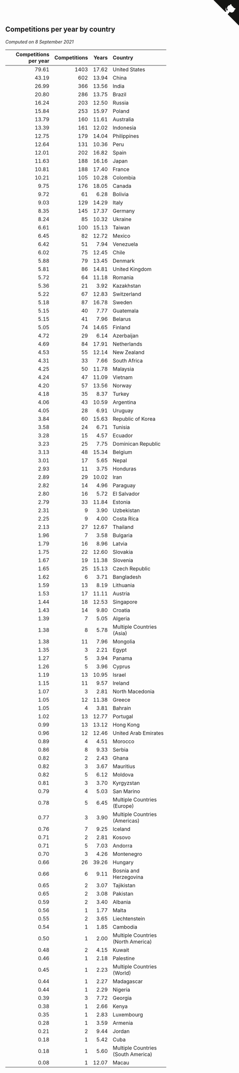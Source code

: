 ## Competitions per year by country

*Computed on  8 September 2021*

| Competitions per year | Competitions | Years | Country |
| ---: | ---: | ---: | :--- |
| 79.61 | 1403 | 17.62 | United States |
| 43.19 | 602 | 13.94 | China |
| 26.99 | 366 | 13.56 | India |
| 20.80 | 286 | 13.75 | Brazil |
| 16.24 | 203 | 12.50 | Russia |
| 15.84 | 253 | 15.97 | Poland |
| 13.79 | 160 | 11.61 | Australia |
| 13.39 | 161 | 12.02 | Indonesia |
| 12.75 | 179 | 14.04 | Philippines |
| 12.64 | 131 | 10.36 | Peru |
| 12.01 | 202 | 16.82 | Spain |
| 11.63 | 188 | 16.16 | Japan |
| 10.81 | 188 | 17.40 | France |
| 10.21 | 105 | 10.28 | Colombia |
| 9.75 | 176 | 18.05 | Canada |
| 9.72 | 61 | 6.28 | Bolivia |
| 9.03 | 129 | 14.29 | Italy |
| 8.35 | 145 | 17.37 | Germany |
| 8.24 | 85 | 10.32 | Ukraine |
| 6.61 | 100 | 15.13 | Taiwan |
| 6.45 | 82 | 12.72 | Mexico |
| 6.42 | 51 | 7.94 | Venezuela |
| 6.02 | 75 | 12.45 | Chile |
| 5.88 | 79 | 13.45 | Denmark |
| 5.81 | 86 | 14.81 | United Kingdom |
| 5.72 | 64 | 11.18 | Romania |
| 5.36 | 21 | 3.92 | Kazakhstan |
| 5.22 | 67 | 12.83 | Switzerland |
| 5.18 | 87 | 16.78 | Sweden |
| 5.15 | 40 | 7.77 | Guatemala |
| 5.15 | 41 | 7.96 | Belarus |
| 5.05 | 74 | 14.65 | Finland |
| 4.72 | 29 | 6.14 | Azerbaijan |
| 4.69 | 84 | 17.91 | Netherlands |
| 4.53 | 55 | 12.14 | New Zealand |
| 4.31 | 33 | 7.66 | South Africa |
| 4.25 | 50 | 11.78 | Malaysia |
| 4.24 | 47 | 11.09 | Vietnam |
| 4.20 | 57 | 13.56 | Norway |
| 4.18 | 35 | 8.37 | Turkey |
| 4.06 | 43 | 10.59 | Argentina |
| 4.05 | 28 | 6.91 | Uruguay |
| 3.84 | 60 | 15.63 | Republic of Korea |
| 3.58 | 24 | 6.71 | Tunisia |
| 3.28 | 15 | 4.57 | Ecuador |
| 3.23 | 25 | 7.75 | Dominican Republic |
| 3.13 | 48 | 15.34 | Belgium |
| 3.01 | 17 | 5.65 | Nepal |
| 2.93 | 11 | 3.75 | Honduras |
| 2.89 | 29 | 10.02 | Iran |
| 2.82 | 14 | 4.96 | Paraguay |
| 2.80 | 16 | 5.72 | El Salvador |
| 2.79 | 33 | 11.84 | Estonia |
| 2.31 | 9 | 3.90 | Uzbekistan |
| 2.25 | 9 | 4.00 | Costa Rica |
| 2.13 | 27 | 12.67 | Thailand |
| 1.96 | 7 | 3.58 | Bulgaria |
| 1.79 | 16 | 8.96 | Latvia |
| 1.75 | 22 | 12.60 | Slovakia |
| 1.67 | 19 | 11.38 | Slovenia |
| 1.65 | 25 | 15.13 | Czech Republic |
| 1.62 | 6 | 3.71 | Bangladesh |
| 1.59 | 13 | 8.19 | Lithuania |
| 1.53 | 17 | 11.11 | Austria |
| 1.44 | 18 | 12.53 | Singapore |
| 1.43 | 14 | 9.80 | Croatia |
| 1.39 | 7 | 5.05 | Algeria |
| 1.38 | 8 | 5.78 | Multiple Countries (Asia) |
| 1.38 | 11 | 7.96 | Mongolia |
| 1.35 | 3 | 2.21 | Egypt |
| 1.27 | 5 | 3.94 | Panama |
| 1.26 | 5 | 3.96 | Cyprus |
| 1.19 | 13 | 10.95 | Israel |
| 1.15 | 11 | 9.57 | Ireland |
| 1.07 | 3 | 2.81 | North Macedonia |
| 1.05 | 12 | 11.38 | Greece |
| 1.05 | 4 | 3.81 | Bahrain |
| 1.02 | 13 | 12.77 | Portugal |
| 0.99 | 13 | 13.12 | Hong Kong |
| 0.96 | 12 | 12.46 | United Arab Emirates |
| 0.89 | 4 | 4.51 | Morocco |
| 0.86 | 8 | 9.33 | Serbia |
| 0.82 | 2 | 2.43 | Ghana |
| 0.82 | 3 | 3.67 | Mauritius |
| 0.82 | 5 | 6.12 | Moldova |
| 0.81 | 3 | 3.70 | Kyrgyzstan |
| 0.79 | 4 | 5.03 | San Marino |
| 0.78 | 5 | 6.45 | Multiple Countries (Europe) |
| 0.77 | 3 | 3.90 | Multiple Countries (Americas) |
| 0.76 | 7 | 9.25 | Iceland |
| 0.71 | 2 | 2.81 | Kosovo |
| 0.71 | 5 | 7.03 | Andorra |
| 0.70 | 3 | 4.26 | Montenegro |
| 0.66 | 26 | 39.26 | Hungary |
| 0.66 | 6 | 9.11 | Bosnia and Herzegovina |
| 0.65 | 2 | 3.07 | Tajikistan |
| 0.65 | 2 | 3.08 | Pakistan |
| 0.59 | 2 | 3.40 | Albania |
| 0.56 | 1 | 1.77 | Malta |
| 0.55 | 2 | 3.65 | Liechtenstein |
| 0.54 | 1 | 1.85 | Cambodia |
| 0.50 | 1 | 2.00 | Multiple Countries (North America) |
| 0.48 | 2 | 4.15 | Kuwait |
| 0.46 | 1 | 2.18 | Palestine |
| 0.45 | 1 | 2.23 | Multiple Countries (World) |
| 0.44 | 1 | 2.27 | Madagascar |
| 0.44 | 1 | 2.29 | Nigeria |
| 0.39 | 3 | 7.72 | Georgia |
| 0.38 | 1 | 2.66 | Kenya |
| 0.35 | 1 | 2.83 | Luxembourg |
| 0.28 | 1 | 3.59 | Armenia |
| 0.21 | 2 | 9.44 | Jordan |
| 0.18 | 1 | 5.42 | Cuba |
| 0.18 | 1 | 5.60 | Multiple Countries (South America) |
| 0.08 | 1 | 12.07 | Macau |


<a href="https://github.com/jonatanklosko/wca_statistics" class="github-corner" aria-label="View source on Github"><svg width="80" height="80" viewBox="0 0 250 250" style="fill:#151513; color:#fff; position: absolute; top: 0; border: 0; right: 0;" aria-hidden="true"><path d="M0,0 L115,115 L130,115 L142,142 L250,250 L250,0 Z"></path><path d="M128.3,109.0 C113.8,99.7 119.0,89.6 119.0,89.6 C122.0,82.7 120.5,78.6 120.5,78.6 C119.2,72.0 123.4,76.3 123.4,76.3 C127.3,80.9 125.5,87.3 125.5,87.3 C122.9,97.6 130.6,101.9 134.4,103.2" fill="currentColor" style="transform-origin: 130px 106px;" class="octo-arm"></path><path d="M115.0,115.0 C114.9,115.1 118.7,116.5 119.8,115.4 L133.7,101.6 C136.9,99.2 139.9,98.4 142.2,98.6 C133.8,88.0 127.5,74.4 143.8,58.0 C148.5,53.4 154.0,51.2 159.7,51.0 C160.3,49.4 163.2,43.6 171.4,40.1 C171.4,40.1 176.1,42.5 178.8,56.2 C183.1,58.6 187.2,61.8 190.9,65.4 C194.5,69.0 197.7,73.2 200.1,77.6 C213.8,80.2 216.3,84.9 216.3,84.9 C212.7,93.1 206.9,96.0 205.4,96.6 C205.1,102.4 203.0,107.8 198.3,112.5 C181.9,128.9 168.3,122.5 157.7,114.1 C157.9,116.9 156.7,120.9 152.7,124.9 L141.0,136.5 C139.8,137.7 141.6,141.9 141.8,141.8 Z" fill="currentColor" class="octo-body"></path></svg></a><style>.github-corner:hover .octo-arm{animation:octocat-wave 560ms ease-in-out}@keyframes octocat-wave{0%,100%{transform:rotate(0)}20%,60%{transform:rotate(-25deg)}40%,80%{transform:rotate(10deg)}}@media (max-width:500px){.github-corner:hover .octo-arm{animation:none}.github-corner .octo-arm{animation:octocat-wave 560ms ease-in-out}}</style>
